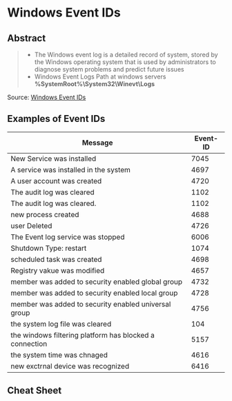 
Windows Event IDs 
=================

Abstract 
---------

> * The Windows event log is a detailed record of system, stored by the Windows operating system that is used by administrators to diagnose system problems and predict future issues 
> * Windows Event Logs Path at windows servers **%SystemRoot%\System32\Winevt\Logs**


Source: <a href='https://docs.microsoft.com/en-us/windows-server/identity/ad-ds/plan/appendix-l--events-to-monitor' target='_blank'>Windows Event IDs</a> 


Examples of Event IDs
--------------

| Message | Event-ID |
|--|--|
| New Service was installed  | 7045 |
| A service was installed in the system  | 4697 |
| A user account was created | 4720 |
| The audit log was cleared | 1102 |
| The audit log was cleared. | 1102 |
| new process created | 4688 |
| user Deleted | 4726 |
| The Event log service was stopped |6006 |
| Shutdown Type: restart | 1074 |
| scheduled task was created | 4698 |
| Registry vakue was modified | 4657 |
| member was added to security enabled global group | 4732 |
| member was added to security enabled local group | 4728 |
| member was added to security enabled universal group | 4756 |
| the system log file was cleared | 104 |
| the windows filtering platform has blocked a connection | 5157 |
| the system time was chnaged | 4616 |
| new exctrnal device was recognized | 6416 |



Cheat Sheet 
------------